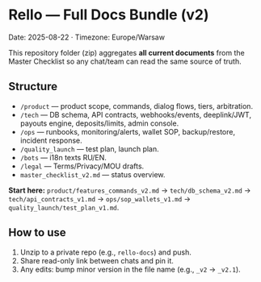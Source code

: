 # Rello — Full Docs Bundle (v2)
Date: 2025-08-22 · Timezone: Europe/Warsaw

This repository folder (zip) aggregates **all current documents** from the Master Checklist so any chat/team can read the same source of truth.

## Structure
- `/product` — product scope, commands, dialog flows, tiers, arbitration.
- `/tech` — DB schema, API contracts, webhooks/events, deeplink/JWT, payouts engine, deposits/limits, admin console.
- `/ops` — runbooks, monitoring/alerts, wallet SOP, backup/restore, incident response.
- `/quality_launch` — test plan, launch plan.
- `/bots` — i18n texts RU/EN.
- `/legal` — Terms/Privacy/MOU drafts.
- `master_checklist_v2.md` — status overview.

**Start here:** `product/features_commands_v2.md` → `tech/db_schema_v2.md` → `tech/api_contracts_v1.md` → `ops/sop_wallets_v1.md` → `quality_launch/test_plan_v1.md`.

## How to use
1. Unzip to a private repo (e.g., `rello-docs`) and push.
2. Share read-only link between chats and pin it.
3. Any edits: bump minor version in the file name (e.g., `_v2` → `_v2.1`).
